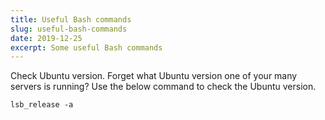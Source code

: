 ```yaml
---
title: Useful Bash commands
slug: useful-bash-commands
date: 2019-12-25
excerpt: Some useful Bash commands
---
```


Check Ubuntu version. Forget what Ubuntu version one of your many servers is running? Use the below command to check the Ubuntu version.

```bash
lsb_release -a
```